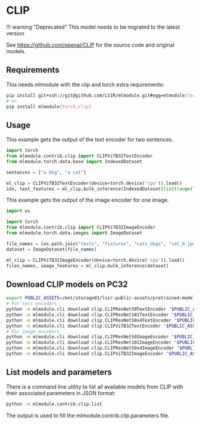 # CLIP

!!! warning "Deprecated"
    This model needs to be migrated to the latest version

See https://github.com/openai/CLIP for the source code and original models.

## Requirements

This needs mlmodule with the clip and torch extra requirements:

```bash
pip install git+ssh://git@github.com/LSIR/mlmodule.git#egg=mlmodule[torch,clip]
# or
pip install mlmodule[torch,clip]
```

## Usage

This example gets the output of the text encoder for two sentences.

```python
import torch
from mlmodule.contrib.clip import CLIPViTB32TextEncoder
from mlmodule.torch.data.base import IndexedDataset

sentences = ["a dog", "a cat"]

ml_clip = CLIPViTB32TextEncoder(device=torch.device('cpu')).load()
idx, text_features = ml_clip.bulk_inference(IndexedDataset(list(range(len(sentences))), sentences))
```

This example gets the output of the image encoder for one image.

```python
import os

import torch
from mlmodule.contrib.clip import CLIPViTB32ImageEncoder
from mlmodule.torch.data.images import ImageDataset

file_names = [os.path.join("tests", "fixtures", "cats_dogs", "cat_0.jpg")]
dataset = ImageDataset(file_names)

ml_clip = CLIPViTB32ImageEncoder(device=torch.device('cpu')).load()
files_names, image_features = ml_clip.bulk_inference(dataset)
```

## Download CLIP models on PC32

```bash
export PUBLIC_ASSETS=/mnt/storage01/lsir-public-assets/pretrained-models
# For text encoders
python -m mlmodule.cli download clip.CLIPResNet50TextEncoder "$PUBLIC_ASSETS/text-encoder/clip-rn50-text.pt"
python -m mlmodule.cli download clip.CLIPResNet101TextEncoder "$PUBLIC_ASSETS/text-encoder/clip-rn101-text.pt"
python -m mlmodule.cli download clip.CLIPResNet50x4TextEncoder "$PUBLIC_ASSETS/text-encoder/clip-rn50x4-text.pt"
python -m mlmodule.cli download clip.CLIPViTB32TextEncoder "$PUBLIC_ASSETS/text-encoder/clip-vit-b32-text.pt"
# For image encoders
python -m mlmodule.cli download clip.CLIPResNet50ImageEncoder "$PUBLIC_ASSETS/image-encoder/clip-rn50-image.pt"
python -m mlmodule.cli download clip.CLIPResNet101ImageEncoder "$PUBLIC_ASSETS/image-encoder/clip-rn101-image.pt"
python -m mlmodule.cli download clip.CLIPResNet50x4ImageEncoder "$PUBLIC_ASSETS/image-encoder/clip-rn50x4-image.pt"
python -m mlmodule.cli download clip.CLIPViTB32ImageEncoder "$PUBLIC_ASSETS/image-encoder/clip-vit-b32-image.pt"
```


## List models and parameters

There is a command line utility to list all available models from CLIP with their associated parameters in JSON format:

```bash
python -m mlmodule.contrib.clip.list
```

The output is used to fill the mlmodule.contrib.clip.parameters file.
